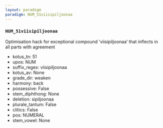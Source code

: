 ```yaml
---
layout: paradigm
paradigm: NUM_51viisipiljoonaa
---
```

### ` NUM_51viisipiljoonaa `

Optimisation hack for exceptional compound ’viisipiljoonaa’ that inflects in all parts with agreement
* kotus_tn: 51
* upos: NUM
* suffix_regex: viisipiljoonaa
* kotus_av: None
* grade_dir: weaken
* harmony: back
* possessive: False
* stem_diphthong: None
* deletion: sipiljoonaa
* plurale_tantum: False
* clitics: False
* pos: NUMERAL
* stem_vowel: None
